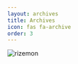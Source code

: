 ```yaml
---
layout: archives
title: Archives
icon: fas fa-archive
order: 3
---
```


![rizemon](https://www.hackthebox.eu/badge/image/140434)